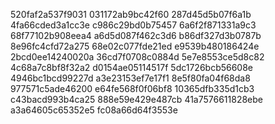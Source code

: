 520faf2a537f9031
031172ab9bc42f60
287d45d5b07f6a1b
4fa66cded3a1cc3e
c986c29bd0b75457
6a6f2f871331a9c3
68f77102b908eea4
a6d5d087f462c3d6
b86df327d3b0787b
8e96fc4cfd72a275
68e02c077fde21ed
e9539b480186424e
2bcd0ee14240020a
36cd7f0708c0884d
5e7e8553ce5d8c82
4c68a7c8bf8f32a2
d0154ae05114517f
5dc1726bcb56608e
4946bc1bcd99227d
a3e23153ef7e17f1
8e5f80fa04f68da8
977571c5ade46200
e64fe568f0f06bf8
10365dfb335d1cb3
c43bacd993b4ca25
888e59e429e487cb
41a7576611828ebe
a3a64605c65352e5
fc08a66d64f3553e
